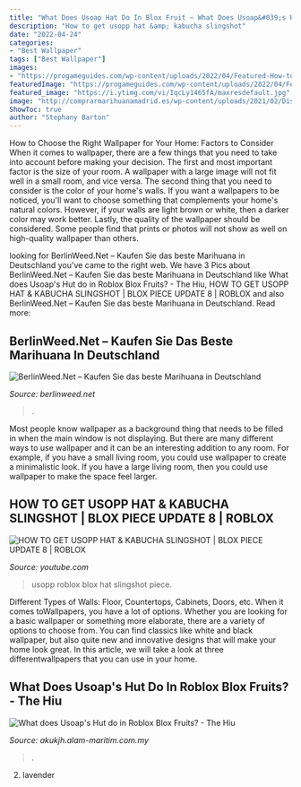 ```yaml
---
title: "What Does Usoap Hat Do In Blox Fruit ~ What Does Usoap&#039;s Hut Do In Roblox Blox Fruits?"
description: "How to get usopp hat &amp; kabucha slingshot"
date: "2022-04-24"
categories:
- "Best Wallpaper"
tags: ["Best Wallpaper"]
images:
- "https://progameguides.com/wp-content/uploads/2022/04/Featured-How-to-store-fruit-in-Roblox-Blox-Fruits-768x432.jpg"
featuredImage: "https://progameguides.com/wp-content/uploads/2022/04/Featured-How-to-store-fruit-in-Roblox-Blox-Fruits-768x432.jpg"
featured_image: "https://i.ytimg.com/vi/IqcLy1465fA/maxresdefault.jpg"
image: "http://comprarmarihuanamadrid.es/wp-content/uploads/2021/02/Diseno-sin-titulo-2021-02-18T205342.803.jpg"
ShowToc: true
author: "Stephany Barton"
---
```



How to Choose the Right Wallpaper for Your Home: Factors to Consider
When it comes to wallpaper, there are a few things that you need to take into account before making your decision. The first and most important factor is the size of your room. A wallpaper with a large image will not fit well in a small room, and vice versa. 
The second thing that you need to consider is the color of your home's walls. If you want a wallpapers to be noticed, you'll want to choose something that complements your home's natural colors. However, if your walls are light brown or white, then a darker color may work better. 
Lastly, the quality of the wallpaper should be considered. Some people find that prints or photos will not show as well on high-quality wallpaper than others.

	

		
looking for BerlinWeed.Net – Kaufen Sie das beste Marihuana in Deutschland you've came to the right web. We have 3 Pics about BerlinWeed.Net – Kaufen Sie das beste Marihuana in Deutschland like What does Usoap&#039;s Hut do in Roblox Blox Fruits? - The Hiu, HOW TO GET USOPP HAT &amp; KABUCHA SLINGSHOT | BLOX PIECE UPDATE 8 | ROBLOX and also BerlinWeed.Net – Kaufen Sie das beste Marihuana in Deutschland. Read more:
		
    
## BerlinWeed.Net – Kaufen Sie Das Beste Marihuana In Deutschland

<img loading=lazy src="http://comprarmarihuanamadrid.es/wp-content/uploads/2021/02/Diseno-sin-titulo-2021-02-18T205342.803.jpg" onerror="this.onerror=null;this.src='https://tse1.mm.bing.net/th?id=OIP.xr0Q1ocNkDK2ouTSpCH6bwAAAA&amp;pid=15.1';" alt="BerlinWeed.Net – Kaufen Sie das beste Marihuana in Deutschland">

_Source: berlinweed.net_

>. 

	

Most people know wallpaper as a background thing that needs to be filled in when the main window is not displaying. But there are many different ways to use wallpaper and it can be an interesting addition to any room. For example, if you have a small living room, you could use wallpaper to create a minimalistic look. If you have a large living room, then you could use wallpaper to make the space feel larger.

    
## HOW TO GET USOPP HAT &amp; KABUCHA SLINGSHOT | BLOX PIECE UPDATE 8 | ROBLOX

<img loading=lazy src="https://i.ytimg.com/vi/IqcLy1465fA/maxresdefault.jpg" onerror="this.onerror=null;this.src='https://tse1.mm.bing.net/th?id=OIP.-qpVtqS60rdt5zYp0jX3CAHaEK&amp;pid=15.1';" alt="HOW TO GET USOPP HAT &amp; KABUCHA SLINGSHOT | BLOX PIECE UPDATE 8 | ROBLOX">

_Source: youtube.com_

>usopp roblox blox hat slingshot piece. 

	

Different Types of Walls: Floor, Countertops, Cabinets, Doors, etc.
When it comes toWallpapers, you have a lot of options. Whether you are looking for a basic wallpaper or something more elaborate, there are a variety of options to choose from. You can find classics like white and black wallpaper, but also quite new and innovative designs that will make your home look great. In this article, we will take a look at three differentwallpapers that you can use in your home.

    
## What Does Usoap&#039;s Hut Do In Roblox Blox Fruits? - The Hiu

<img loading=lazy src="https://progameguides.com/wp-content/uploads/2022/04/Featured-How-to-store-fruit-in-Roblox-Blox-Fruits-768x432.jpg" onerror="this.onerror=null;this.src='https://tse1.mm.bing.net/th?id=OIP.T4Hl3o1U2U3Fqx00UIcJAQHaEK&amp;pid=15.1';" alt="What does Usoap&#039;s Hut do in Roblox Blox Fruits? - The Hiu">

_Source: akukjh.alam-maritim.com.my_

>. 

	

2. lavender 


